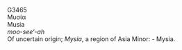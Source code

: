 G3465  
Μυσία  
Musia  
*moo-see‘-ah*  
Of uncertain origin; *Mysia*, a region of Asia Minor: - Mysia.  
